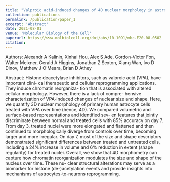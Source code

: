 ```yaml
---
title: "Valproic acid-induced changes of 4D nuclear morphology in astrocyte cells"
collection: publications
permalink: /publication/paper_1
excerpt: 'Abstract'
date: 2021-08-01
venue: 'Molecular Biology of the Cell'
paperurl: https://www.molbiolcell.org/doi/abs/10.1091/mbc.E20-08-0502
citation: 
---
```


Authors: Alexandr A Kalinin, Xinhai Hou, Alex S Ade, Gordon-Victor Fon, Walter Meixner, Gerald A Higgins, Jonathan Z Sexton, Xiang Wan, Ivo D Dinov, Matthew J O’Meara, Brian D Athey

Abstract: Histone deacetylase inhibitors, such as valproic acid (VPA), have important clini- cal therapeutic and cellular reprogramming applications. They induce chromatin reorganiza- tion that is associated with altered cellular morphology. However, there is a lack of compre- hensive characterization of VPA-induced changes of nuclear size and shape. Here, we quantify 3D nuclear morphology of primary human astrocyte cells treated with VPA over time (hence, 4D). We compared volumetric and surface-based representations and identified sev- en features that jointly discriminate between normal and treated cells with 85% accuracy on day 7. From day 3, treated nuclei were more elongated and flattened and then continued to morphologically diverge from controls over time, becoming larger and more irregular. On day 7, most of the size and shape descriptors demonstrated significant differences between treated and untreated cells, including a 24% increase in volume and 6% reduction in extent (shape regularity) for treated nuclei. Overall, we show that 4D morphometry can capture how chromatin reorganization modulates the size and shape of the nucleus over time. These nu- clear structural alterations may serve as a biomarker for histone (de-)acetylation events and provide insights into mechanisms of astrocytes-to-neurons reprogramming.
